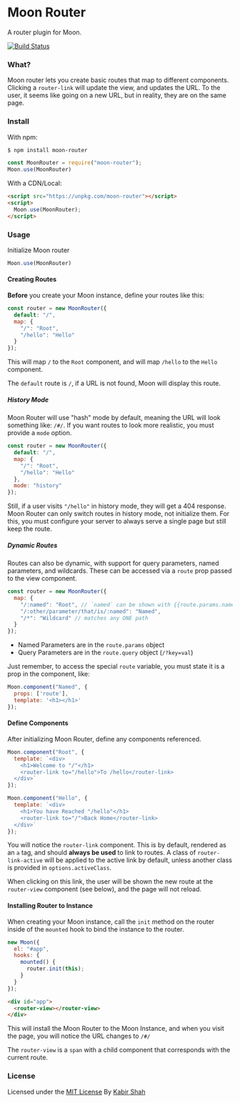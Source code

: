 # Moon Router

A router plugin for Moon.

[![Build Status](https://travis-ci.org/kbrsh/moon-router.svg?branch=master)](https://travis-ci.org/kbrsh/moon-router)

### What?

Moon router lets you create basic routes that map to different components. Clicking a `router-link` will update the view, and updates the URL. To the user, it seems like going on a new URL, but in reality, they are on the same page.

### Install

With npm:

```bash
$ npm install moon-router
```

```js
const MoonRouter = require("moon-router");
Moon.use(MoonRouter)
```

With a CDN/Local:

```html
<script src="https://unpkg.com/moon-router"></script>
<script>
  Moon.use(MoonRouter);
</script>
```

### Usage

Initialize Moon router

```js
Moon.use(MoonRouter)
```

#### Creating Routes

**Before** you create your Moon instance, define your routes like this:

```js
const router = new MoonRouter({
  default: "/",
  map: {
    "/": "Root",
    "/hello": "Hello"
  }
});
```

This will map `/` to the `Root` component, and will map `/hello` to the `Hello` component.

The `default` route is `/`, if a URL is not found, Moon will display this route.

##### History Mode

Moon Router will use "hash" mode by default, meaning the URL will look something like: `/#/`. If you want routes to look more realistic, you must provide a `mode` option.

```js
const router = new MoonRouter({
  default: "/",
  map: {
    "/": "Root",
    "/hello": "Hello"
  },
  mode: "history"
});
```

Still, if a user visits `"/hello"` in history mode, they will get a 404 response. Moon Router can only switch routes in history mode, not initialize them. For this, you must configure your server to always serve a single page but still keep the route.

##### Dynamic Routes

Routes can also be dynamic, with support for query parameters, named parameters, and wildcards. These can be accessed via a `route` prop passed to the view component.

```js
const router = new MoonRouter({
  map: {
    "/:named": "Root", // `named` can be shown with {{route.params.named}}
    "/:other/parameter/that/is/:named": "Named",
    "/*": "Wildcard" // matches any ONE path
  }
});
```

* Named Parameters are in the `route.params` object
* Query Parameters are in the `route.query` object (`/?key=val`)

Just remember, to access the special `route` variable, you must state it is a prop in the component, like:

```js
Moon.component("Named", {
  props: ['route'],
  template: '<h1></h1>'
});
```

#### Define Components

After initializing Moon Router, define any components referenced.

```js
Moon.component("Root", {
  template: `<div>
    <h1>Welcome to "/"</h1>
    <router-link to="/hello">To /hello</router-link>
  </div>`
});

Moon.component("Hello", {
  template: `<div>
    <h1>You have Reached "/hello"</h1>
    <router-link to="/">Back Home</router-link>
  </div>`
});
```

You will notice the `router-link` component. This is by default, rendered as an `a` tag, and should **always be used** to link to routes. A class of `router-link-active` will be applied to the active link by default, unless another class is provided in `options.activeClass`.

When clicking on this link, the user will be shown the new route at the `router-view` component (see below), and the page will not reload.

#### Installing Router to Instance

When creating your Moon instance, call the `init` method on the router inside of the `mounted` hook to bind the instance to the router.

```js
new Moon({
  el: "#app",
  hooks: {
    mounted() {
      router.init(this);
    }
  }
});
```

```html
<div id="app">
  <router-view></router-view>
</div>
```

This will install the Moon Router to the Moon Instance, and when you visit the page, you will notice the URL changes to `/#/`

The `router-view` is a `span` with a child component that corresponds with the current route.

### License

Licensed under the [MIT License](https://kbrsh.github.io/license) By [Kabir Shah](https://kabir.ml)
